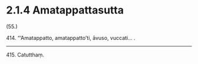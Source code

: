 

# 2.1.4 Amatappattasutta




(55.)

414\. “‘Amatappatto, amatappatto’ti, āvuso, vuccati… .

---

415\. Catutthaṃ.





